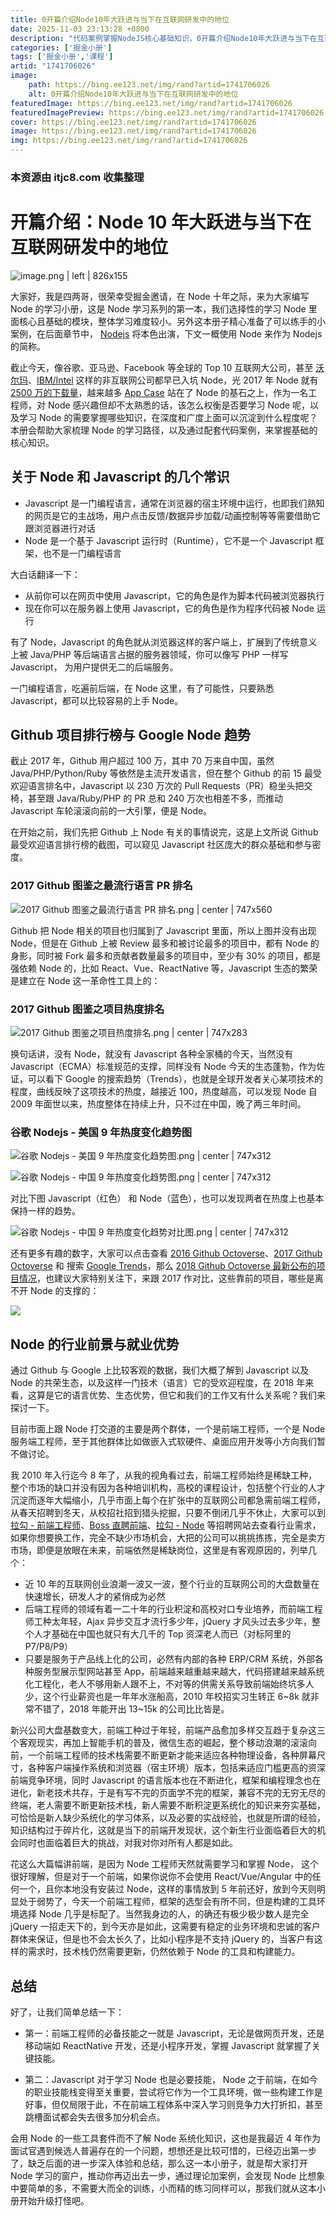 ```yaml
---
title: 0开篇介绍Node10年大跃进与当下在互联网研发中的地位
date: 2025-11-03 23:13:28 +0800
description: "代码案例掌握NodeJS核心基础知识，0开篇介绍Node10年大跃进与当下在互联网研发中的地位"
categories: ['掘金小册']
tags: ['掘金小册','课程']
artid: "1741706026"
image:
    path: https://bing.ee123.net/img/rand?artid=1741706026
    alt: 0开篇介绍Node10年大跃进与当下在互联网研发中的地位
featuredImage: https://bing.ee123.net/img/rand?artid=1741706026
featuredImagePreview: https://bing.ee123.net/img/rand?artid=1741706026
cover: https://bing.ee123.net/img/rand?artid=1741706026
image: https://bing.ee123.net/img/rand?artid=1741706026
img: https://bing.ee123.net/img/rand?artid=1741706026
---
```


### 本资源由 itjc8.com 收集整理
# 开篇介绍：Node 10 年大跃进与当下在互联网研发中的地位

![image.png | left | 826x155](https://user-gold-cdn.xitu.io/2018/10/7/1664ea1dc531592e?w=1883&h=355&f=png&s=110207 "")


大家好，我是四两哥，很荣幸受掘金邀请，在 Node 十年之际，来为大家编写 Node 的学习小册，这是 Node 学习系列的第一本，我们选择性的学习 Node 里面核心且基础的模块，整体学习难度较小。另外这本册子精心准备了可以练手的小案例，在后面章节中， [Nodejs](https://nodejs.org/en/) 将本色出演，下文一概使用 Node 来作为 Nodejs 的简称。

截止今天，像谷歌、亚马逊、Facebook 等全球的 Top 10 互联网大公司，甚至 [沃尔玛](http://www.electrode.io/site/web.html)、[IBM/Intel](https://foundation.nodejs.org/about/members) 这样的非互联网公司都早已入坑 Node，光 2017 年 Node 就有 [2500 万的下载量](https://nodesource.com/node-by-numbers)，越来越多 [App Case](https://foundation.nodejs.org/resources/app-showcase) 站在了 Node 的基石之上，作为一名工程师，对 Node 感兴趣但却不太熟悉的话，该怎么权衡是否要学习 Node 呢，以及学习 Node 的需要掌握哪些知识，在深度和广度上面可以沉淀到什么程度呢？本册会帮助大家梳理 Node 的学习路径，以及通过配套代码案例，来掌握基础的核心知识。

## 关于 Node 和 Javascript 的几个常识

* Javascript 是一门编程语言，通常在浏览器的宿主环境中运行，也即我们熟知的网页是它的主战场，用户点击反馈/数据异步加载/动画控制等等需要借助它跟浏览器进行对话
* Node 是一个基于 Javascript 运行时（Runtime），它不是一个 Javascript 框架，也不是一门编程语言

大白话翻译一下：

* 从前你可以在网页中使用 Javascript，它的角色是作为脚本代码被浏览器执行
* 现在你可以在服务器上使用 Javascript，它的角色是作为程序代码被 Node 运行

有了 Node，Javascript 的角色就从浏览器这样的客户端上，扩展到了传统意义上被 Java/PHP 等后端语言占据的服务器领域，你可以像写 PHP 一样写 Javascript， 为用户提供无二的后端服务。

一门编程语言，吃遍前后端，在 Node 这里，有了可能性，只要熟悉 Javascript，都可以比较容易的上手 Node。

## Github 项目排行榜与 Google Node 趋势

截止 2017 年，Github 用户超过 100 万，其中 70 万来自中国，虽然 Java/PHP/Python/Ruby 等依然是主流开发语言，但在整个 Github 的前 15 最受欢迎语言排名中，Javascript 以 230 万次的 Pull Requests（PR）稳坐头把交椅，甚至跟 Java/Ruby/PHP 的 PR 总和 240 万次也相差不多，而推动 Javascript 车轮滚滚向前的一大引擎，便是 Node。

在开始之前，我们先把 Github 上 Node 有关的事情说完，这是上文所说 Github 最受欢迎语言排行榜的截图，可以窥见 Javascript 社区庞大的群众基础和参与密度。

### 2017 Github 图鉴之最流行语言 PR 排名

![2017 Github 图鉴之最流行语言 PR 排名.png | center | 747x560](https://user-gold-cdn.xitu.io/2018/10/7/1664ea1d7257389d?w=1485&h=1114&f=png&s=120194 "")


Github 把 Node 相关的项目也归属到了 Javascript 里面，所以上图并没有出现 Node，但是在 Github 上被 Review 最多和被讨论最多的项目中，都有 Node 的身影，同时被 Fork 最多和贡献者数量最多的项目中，至少有 30% 的项目，都是强依赖 Node 的，比如 React、Vue、ReactNative 等，Javascript 生态的繁荣是建立在 Node 这一革命性工具上的：

### 2017 Github 图鉴之项目热度排名

![2017 Github 图鉴之项目热度排名.png | center | 747x283](https://user-gold-cdn.xitu.io/2018/10/7/1664ea1da0d3c9b6?w=1982&h=750&f=png&s=257898 "")


换句话讲，没有 Node，就没有 Javascript 各种全家桶的今天，当然没有 Javascript（ECMA）标准规范的支撑，同样没有 Node 今天的生态蓬勃，作为佐证，可以看下 Google 的搜索趋势（Trends），也就是全球开发者关心某项技术的程度，曲线反映了这项技术的热度，越接近 100，热度越高，可以发现 Node 自 2009 年面世以来，热度整体在持续上升，只不过在中国，晚了两三年时间。

### 谷歌 Nodejs - 美国 9 年热度变化趋势图

![谷歌 Nodejs - 美国 9 年热度变化趋势图.png | center | 747x312](https://user-gold-cdn.xitu.io/2018/10/7/1664ea1d58680798?w=1150&h=481&f=png&s=62597 "")



![谷歌 Nodejs - 中国 9 年热度变化趋势图.png | center | 747x312](https://user-gold-cdn.xitu.io/2018/10/7/1664ea1d65607578?w=1150&h=480&f=png&s=63260 "")


对比下图 Javascript（红色） 和 Node（蓝色），也可以发现两者在热度上也基本保持一样的趋势。



![谷歌 Nodejs - 中国 9 年热度变化趋势对比图.png | center | 747x312](https://user-gold-cdn.xitu.io/2018/10/7/1664ea1d67365c58?w=1151&h=481&f=png&s=74559 "")


还有更多有趣的数字，大家可以点击查看 [2016 Github Octoverse](https://octoverse.github.com/2017/)、[2017 Github Octoverse](https://octoverse.github.com/2016/) 和 搜索 [Google Trends](https://trends.google.com/trends/explore?date=2009-10-01%202018-10-01&geo=US&q=nodejs)，那么 [2018 Github Octoverse 最新公布的项目情况](https://octoverse.github.com/)，也建议大家特别关注下，来跟 2017 作对比，这些靠前的项目，哪些是离不开 Node 的支撑的：


![](https://user-gold-cdn.xitu.io/2018/10/20/166917f605c65221?w=1263&h=1336&f=png&s=282427)

## Node 的行业前景与就业优势

通过 Github 与 Google 上比较客观的数据，我们大概了解到 Javascript 以及 Node 的共荣生态，以及这样一门技术（语言）它的受欢迎程度，在 2018 年来看，这算是它的语言优势、生态优势，但它和我们的工作又有什么关系呢？我们来探讨一下。

目前市面上跟 Node 打交道的主要是两个群体，一个是前端工程师，一个是 Node 服务端工程师，至于其他群体比如做嵌入式软硬件、桌面应用开发等小方向我们暂不做讨论。

我 2010 年入行迄今 8 年了，从我的视角看过去，前端工程师始终是稀缺工种，整个市场的缺口并没有因为各种培训机构，高校的课程设计，包括整个行业的人才沉淀而逐年大幅缩小，几乎市面上每个在扩张中的互联网公司都急需前端工程师，从春天招聘到冬天，从校招社招到猎头挖掘，只要不倒闭几乎不休止，大家可以到 [拉勾 - 前端工程师](https://www.lagou.com/jobs/list_%E5%89%8D%E7%AB%AF%E5%BC%80%E5%8F%91%E5%B7%A5%E7%A8%8B%E5%B8%88)、[Boss 直聘前端](https://www.zhipin.com/job_detail/?query=%E5%89%8D%E7%AB%AF%E5%BC%80%E5%8F%91)、[拉勾 - Node](https://www.zhipin.com/job_detail/?query=node) 等招聘网站去查看行业需求，如果你想要换工作，完全不缺少市场机会，大把的公司可以挑挑拣拣，完全是卖方市场，即便是放眼在未来，前端依然是稀缺岗位，这里是有客观原因的，列举几个：

* 近 10 年的互联网创业浪潮一波又一波，整个行业的互联网公司的大盘数量在快速增长，研发人才的紧俏成为必然
* 后端工程师的领域有着一二十年的行业积淀和高校对口专业培养，而前端工程师工种太年轻，Ajax 异步交互才流行多少年，jQuery 才风头过去多少年，整个人才基础在中国也就只有大几千的 Top 资深老人而已（对标阿里的 P7/P8/P9）
* 只要是服务于产品线上化的公司，必然有内部的各种 ERP/CRM 系统，外部各种服务型展示型网站甚至 App，前端越来越重越来越大，代码搭建越来越系统化工程化，老人不够用新人跟不上，不对等的供需关系导致前端始终坑多人少，这个行业薪资也是一年年水涨船高，2010 年校招实习生转正 6~8k 就非常不错了，2018 年能开出 13~15k 的公司比比皆是。

新兴公司大盘基数变大，前端工种过于年轻，前端产品愈加多样交互趋于复杂这三个客观现实，再加上智能手机的普及，微信生态的崛起，整个移动浪潮的滚滚向前，一个前端工程师的技术栈需要不断更新才能来适应各种物理设备，各种屏幕尺寸，各种客户端操作系统和浏览器（宿主环境）版本，包括来适应门槛更高的资深前端竞争环境，同时 Javascript 的语言版本也在不断进化，框架和编程理念也在进化，新老技术共存，于是有写不完的页面学不完的框架，兼容不完的无穷无尽的终端，老人需要不断更新技术栈，新人需要不断积淀更系统化的知识来夯实基础，可恰恰是新人缺少系统化的学习体系，以及必要的实战经验，也就是所谓的经验，知识结构过于碎片化，这就是当下的前端开发现状，这个新生行业面临着巨大的机会同时也面临着巨大的挑战，对我对你对所有人都是如此。

花这么大篇幅讲前端，是因为 Node 工程师天然就需要学习和掌握 Node， 这个很好理解，但是对于一个前端，如果你说你不会使用 React/Vue/Angular 中的任何一个，且你本地没有安装过 Node，这样的事情放到 5 年前还好，放到今天则明显处于弱势了，今天一个前端工程师，框架的选型会有所不同，但是构建的工具环境选择 Node 几乎是标配了。当然我身边的人，的确还有极少极少数人是完全 jQuery 一招走天下的，到今天亦是如此，这需要有稳定的业务环境和忠诚的客户群体来保证，但是也不会太长久了，比如小程序是不支持 jQuery 的，当客户有这样的需求时，技术栈仍然需要更新，仍然依赖于 Node 的工具和构建能力。

## 总结

好了，让我们简单总结一下：

- 第一：前端工程师的必备技能之一就是 Javascript，无论是做网页开发，还是移动端如 ReactNative 开发，还是小程序开发，掌握 Javascript 就掌握了关键技能。

- 第二：Javascript 对于学习 Node 也是必要技能， Node 之于前端，在如今的职业技能栈变得至关重要，尝试将它作为一个工具环境，做一些构建工作是好事，但仅局限于此，不在前端工程体系中深入学习则竞争力大打折扣，甚至跳槽面试都会失去很多加分机会点。

会用 Node 的一些工具套件而不了解 Node 系统化知识，这也是我最近 4 年作为面试官遇到候选人普遍存在的一个问题，想想还是比较可惜的，已经迈出第一步了，缺乏后面的进一步深入体验和总结，那么这一本小册子，就是帮大家打开 Node 学习的窗户，推动你再迈出去一步，通过理论加案例，会发现 Node 比想象中要简单的多，不需要大而全的训练，小而精的练习同样可以，那我们就从这本小册开始升级打怪吧。
